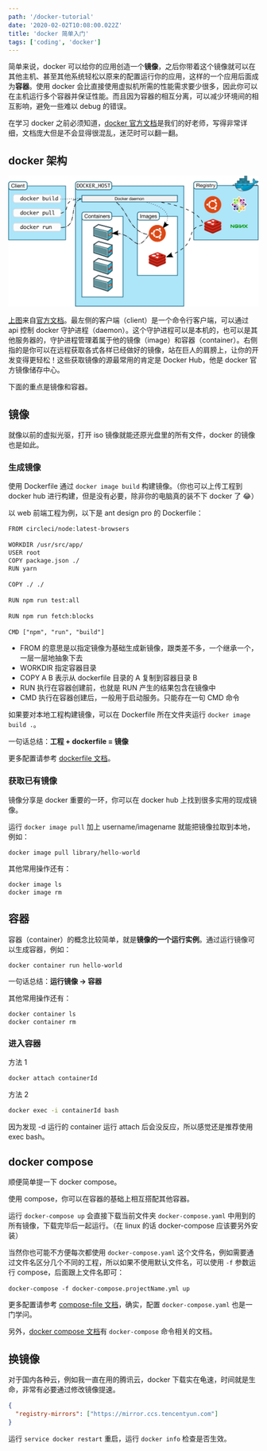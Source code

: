 ```yaml
---
path: '/docker-tutorial'
date: '2020-02-02T10:08:00.022Z'
title: 'docker 简单入门'
tags: ['coding', 'docker']
---
```


简单来说，docker 可以给你的应用创造一个**镜像**，之后你带着这个镜像就可以在其他主机、甚至其他系统轻松以原来的配置运行你的应用，这样的一个应用后面成为**容器**。使用 docker 会比直接使用虚拟机所需的性能需求要少很多，因此你可以在主机运行多个容器并保证性能。而且因为容器的相互分离，可以减少环境间的相互影响，避免一些难以 debug 的错误。

在学习 docker 之前必须知道，[docker 官方文档](https://docs.docker.com/)是我们的好老师，写得非常详细，文档庞大但是不会显得很混乱，迷茫时可以翻一翻。

## docker 架构

![docker 架构](architecture.svg)

[上图](https://docs.docker.com/engine/images/architecture.svg)来自[官方文档](https://docs.docker.com/engine/docker-overview/)。最左侧的客户端（client）是一个命令行客户端，可以通过 api 控制 docker 守护进程（daemon）。这个守护进程可以是本机的，也可以是其他服务器的，守护进程管理着属于他的镜像（image）和容器（container）。右侧指的是你可以在远程获取各式各样已经做好的镜像，站在巨人的肩膀上，让你的开发变得更轻松！这些获取镜像的源最常用的肯定是 Docker Hub，他是 docker 官方镜像储存中心。

下面的重点是镜像和容器。

## 镜像

就像以前的虚拟光驱，打开 iso 镜像就能还原光盘里的所有文件，docker 的镜像也是如此。

### 生成镜像

使用 Dockerfile 通过 `docker image build` 构建镜像。（你也可以上传工程到 docker hub 进行构建，但是没有必要，除非你的电脑真的装不下 docker 了 😂）

以 web 前端工程为例，以下是 ant design pro 的 Dockerfile：

```
FROM circleci/node:latest-browsers

WORKDIR /usr/src/app/
USER root
COPY package.json ./
RUN yarn

COPY ./ ./

RUN npm run test:all

RUN npm run fetch:blocks

CMD ["npm", "run", "build"]
```

- FROM 的意思是以指定镜像为基础生成新镜像，跟类差不多，一个继承一个，一层一层地抽象下去
- WORKDIR 指定容器目录
- COPY A B 表示从 dockerfile 目录的 A 复制到容器目录 B
- RUN 执行在容器创建前，也就是 RUN 产生的结果包含在镜像中
- CMD 执行在容器创建后，一般用于启动服务。只能存在一句 CMD 命令

如果要对本地工程构建镜像，可以在 Dockerfile 所在文件夹运行 `docker image build .`。

一句话总结：**工程 + dockerfile = 镜像**

更多配置请参考 [dockerfile 文档](https://docs.docker.com/engine/reference/builder/)。

### 获取已有镜像

镜像分享是 docker 重要的一环，你可以在 docker hub 上找到很多实用的现成镜像。

运行 `docker image pull` 加上 username/imagename 就能把镜像拉取到本地，例如：

```
docker image pull library/hello-world
```

其他常用操作还有：

```
docker image ls
docker image rm
```

## 容器

容器（container）的概念比较简单，就是**镜像的一个运行实例**。通过运行镜像可以生成容器，例如：

```
docker container run hello-world
```

一句话总结：**运行镜像 → 容器**

其他常用操作还有：

```
docker container ls
docker container rm
```

### 进入容器

方法 1

```bash
docker attach containerId
```

方法 2

```bash
docker exec -i containerId bash
```

因为发现 -d 运行的 container 运行 attach 后会没反应，所以感觉还是推荐使用 exec bash。

## docker compose

顺便简单提一下 docker compose。

使用 compose，你可以在容器的基础上相互搭配其他容器。

运行 `docker-compose up` 会直接下载当前文件夹 `docker-compose.yaml` 中用到的所有镜像，下载完毕后一起运行。（在 linux 的话 docker-compose 应该要另外安装）

当然你也可能不方便每次都使用 `docker-compose.yaml` 这个文件名，例如需要通过文件名区分几个不同的工程，所以如果不使用默认文件名，可以使用 `-f` 参数运行 compose，后面跟上文件名即可：

`docker-compose -f docker-compose.projectName.yml up`

更多配置请参考 [compose-file 文档](https://docs.docker.com/compose/compose-file/)，确实，配置 `docker-compose.yaml` 也是一门学问。

另外，[docker compose 文档](https://docs.docker.com/compose/reference/overview/)有 `docker-compose` 命令相关的文档。

## 换镜像

对于国内各种云，例如我一直在用的腾讯云，docker 下载实在龟速，时间就是生命，非常有必要通过修改镜像提速。

```json:title=/etc/docker/daemon.json
{
  "registry-mirrors": ["https://mirror.ccs.tencentyun.com"]
}
```

运行 `service docker restart` 重启，运行 `docker info` 检查是否生效。
